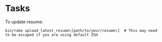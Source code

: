 # Tasks

To update resume:

```
bin/rake upload_latest_resume\[path/to/your/resume\]  # This may need to be escaped if you are using default ZSH
```
